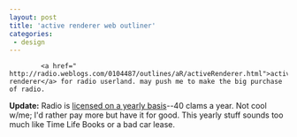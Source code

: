```yaml
---
layout: post
title: 'active renderer web outliner'
categories:
 - design
---
```


			<a href=" http://radio.weblogs.com/0104487/outlines/aR/activeRenderer.html">active renderer</a> for radio userland. may push me to make the big purchase of radio.



<strong>Update:</strong> Radio is <a href="http://radio.userland.com/faq">licensed on a yearly basis</a>--40 clams a year. Not cool w/me; I'd rather pay more but have it for good. This yearly stuff sounds too much like Time Life Books or a bad car lease. 
		


			
		